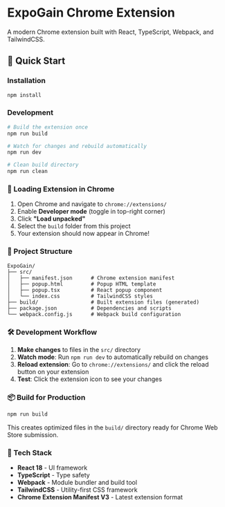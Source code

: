 # ExpoGain Chrome Extension

A modern Chrome extension built with React, TypeScript, Webpack, and TailwindCSS.

## 🚀 Quick Start

### Installation
```bash
npm install
```

### Development
```bash
# Build the extension once
npm run build

# Watch for changes and rebuild automatically
npm run dev

# Clean build directory
npm run clean
```

### 🔧 Loading Extension in Chrome

1. Open Chrome and navigate to `chrome://extensions/`
2. Enable **Developer mode** (toggle in top-right corner)
3. Click **"Load unpacked"**
4. Select the `build` folder from this project
5. Your extension should now appear in Chrome!

### 📁 Project Structure

```
ExpoGain/
├── src/
│   ├── manifest.json      # Chrome extension manifest
│   ├── popup.html         # Popup HTML template
│   ├── popup.tsx          # React popup component
│   └── index.css          # TailwindCSS styles
├── build/                 # Built extension files (generated)
├── package.json           # Dependencies and scripts
└── webpack.config.js      # Webpack build configuration
```

### 🛠️ Development Workflow

1. **Make changes** to files in the `src/` directory
2. **Watch mode**: Run `npm run dev` to automatically rebuild on changes
3. **Reload extension**: Go to `chrome://extensions/` and click the reload button on your extension
4. **Test**: Click the extension icon to see your changes

### 📦 Build for Production

```bash
npm run build
```

This creates optimized files in the `build/` directory ready for Chrome Web Store submission.

### 🎨 Tech Stack

- **React 18** - UI framework
- **TypeScript** - Type safety
- **Webpack** - Module bundler and build tool
- **TailwindCSS** - Utility-first CSS framework
- **Chrome Extension Manifest V3** - Latest extension format
